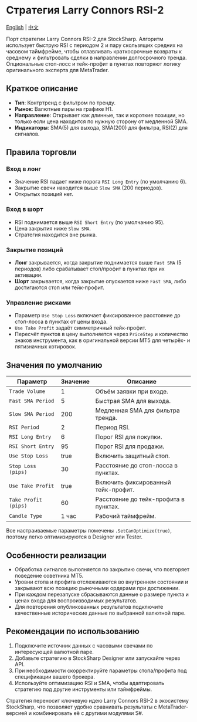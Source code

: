 # Стратегия Larry Connors RSI-2
[English](README.md) | [中文](README_cn.md)

Порт стратегии Larry Connors RSI-2 для StockSharp. Алгоритм использует быструю RSI с периодом 2 и пару скользящих средних на часовом таймфрейме, чтобы отлавливать краткосрочные возвраты к среднему и фильтровать сделки в направлении долгосрочного тренда. Опциональные стоп-лосс и тейк-профит в пунктах повторяют логику оригинального эксперта для MetaTrader.

## Краткое описание

- **Тип**: Контртренд с фильтром по тренду.
- **Рынок**: Валютные пары на графике H1.
- **Направление**: Открывает как длинные, так и короткие позиции, но только если цена находится по нужную сторону от медленной SMA.
- **Индикаторы**: SMA(5) для выхода, SMA(200) для фильтра, RSI(2) для сигналов.

## Правила торговли

### Вход в лонг
- Значение RSI падает ниже порога `RSI Long Entry` (по умолчанию 6).
- Закрытие свечи находится выше `Slow SMA` (200 периодов).
- Открытых позиций нет.

### Вход в шорт
- RSI поднимается выше `RSI Short Entry` (по умолчанию 95).
- Цена закрытия ниже `Slow SMA`.
- Стратегия находится вне рынка.

### Закрытие позиций
- **Лонг** закрывается, когда закрытие поднимается выше `Fast SMA` (5 периодов) либо срабатывает стоп/профит в пунктах при их активации.
- **Шорт** закрывается, когда закрытие опускается ниже `Fast SMA`, либо достигаются стоп или тейк-профит.

### Управление рисками
- Параметр `Use Stop Loss` включает фиксированное расстояние до стоп-лосса в пунктах от цены входа.
- `Use Take Profit` задаёт симметричный тейк-профит.
- Пересчёт пунктов в цену выполняется через `PriceStep` и количество знаков инструмента, как в оригинальной версии MT5 для четырёх- и пятизначных котировок.

## Значения по умолчанию

| Параметр | Значение | Описание |
|----------|----------|----------|
| `Trade Volume` | 1 | Объём заявки при входе. |
| `Fast SMA Period` | 5 | Быстрая SMA для выхода. |
| `Slow SMA Period` | 200 | Медленная SMA для фильтра тренда. |
| `RSI Period` | 2 | Период RSI. |
| `RSI Long Entry` | 6 | Порог RSI для покупки. |
| `RSI Short Entry` | 95 | Порог RSI для продажи. |
| `Use Stop Loss` | true | Включить защитный стоп. |
| `Stop Loss (pips)` | 30 | Расстояние до стоп-лосса в пунктах. |
| `Use Take Profit` | true | Включить фиксированный тейк-профит. |
| `Take Profit (pips)` | 60 | Расстояние до тейк-профита в пунктах. |
| `Candle Type` | 1 час | Рабочий таймфрейм. |

Все настраиваемые параметры помечены `.SetCanOptimize(true)`, поэтому легко оптимизируются в Designer или Tester.

## Особенности реализации

- Обработка сигналов выполняется по закрытию свечи, что повторяет поведение советника MT5.
- Уровни стопа и профита отслеживаются во внутреннем состоянии и закрывают всю позицию рыночными ордерами при достижении.
- При каждом перезапуске сбрасываются данные о размере пункта и ценах входа для воспроизводимых результатов.
- Для повторения опубликованных результатов подключите качественные исторические данные по выбранной валютной паре.

## Рекомендации по использованию

1. Подключите источник данных с часовыми свечами по интересующей валютной паре.
2. Добавьте стратегию в StockSharp Designer или запускайте через API.
3. При необходимости скорректируйте параметры стопа/профита под спецификации вашего брокера.
4. Используйте оптимизацию RSI и SMA, чтобы адаптировать стратегию под другие инструменты или таймфреймы.

Стратегия переносит ключевую идею Larry Connors RSI-2 в экосистему StockSharp, что позволяет удобно сравнивать результаты с MetaTrader-версией и комбинировать её с другими модулями S#.
